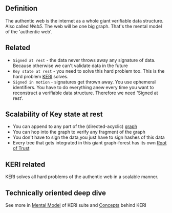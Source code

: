 ## Definition

The authentic web is the internet as a whole giant verifiable data structure. Also called _Web5_. The web will be one big graph. That's the mental model of the 'authentic web'.

## Related
- `Signed at rest` - the data never throws away any signature of data. Because otherwise we can't validate data in the future
- `Key state at rest` - you need to solve this hard problem too. This is the hard problem [KERI](KERI.md) solves.
- `Signed in motion` - signatures get thrown away. You use ephemeral identifiers. You have to do everything anew every time you want to reconstruct a verifiable data structure. Therefore we need 'Signed at rest'. 

## Scalability of Key state at rest
- You can append to any part of the (directed-acyclic) [graph](directed-acyclic-graph.md)
- You can hop into the graph to verify any fragment of the graph
- You don't have to sign the data,you just have to sign hashes of this data
- Every tree that gets integrated in this giant graph-forest has its own [Root of Trust](root-of-trust.md)

## KERI related
KERI solves all hard problems of the authentic web in a scalable manner.

## Technically oriented deep dive
See more in [Mental Model](https://github.com/WebOfTrust/WOT-terms/blob/main/mental-model.md) of KERI suite and [Concepts](https://github.com/WebOfTrust/WOT-terms/blob/main/concepts.md) behind KERI
